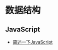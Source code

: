 # 数据结构
## JavaScript
- [简述一下JavaScript](https://github.com/Primroses/The-data-structure/blob/master/JavaScript/README.md)
